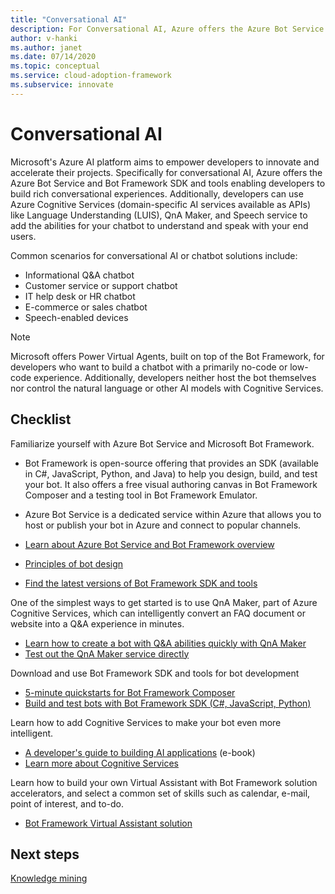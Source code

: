 ```yaml
---
title: "Conversational AI"
description: For Conversational AI, Azure offers the Azure Bot Service and Bot Framework SDK and tools enabling developers to build rich conversational experiences.
author: v-hanki
ms.author: janet
ms.date: 07/14/2020
ms.topic: conceptual
ms.service: cloud-adoption-framework
ms.subservice: innovate
---
```


# Conversational AI

Microsoft's Azure AI platform aims to empower developers to innovate and accelerate their projects. Specifically for conversational AI, Azure offers the Azure Bot Service and Bot Framework SDK and tools enabling developers to build rich conversational experiences. Additionally, developers can use Azure Cognitive Services (domain-specific AI services available as APIs) like Language Understanding (LUIS), QnA Maker, and Speech service to add the abilities for your chatbot to understand and speak with your end users.

Common scenarios for conversational AI or chatbot solutions include:

- Informational Q&A chatbot
- Customer service or support chatbot
- IT help desk or HR chatbot
- E-commerce or sales chatbot
- Speech-enabled devices

> [!NOTE]
> Microsoft offers Power Virtual Agents, built on top of the Bot Framework, for developers who want to build a chatbot with a primarily no-code or low-code experience. Additionally, developers neither host the bot themselves nor control the natural language or other AI models with Cognitive Services.

## Checklist

Familiarize yourself with Azure Bot Service and Microsoft Bot Framework.

- Bot Framework is open-source offering that provides an SDK (available in C#, JavaScript, Python, and Java) to help you design, build, and test your bot. It also offers a free visual authoring canvas in Bot Framework Composer and a testing tool in Bot Framework Emulator.
- Azure Bot Service is a dedicated service within Azure that allows you to host or publish your bot in Azure and connect to popular channels.

- [Learn about Azure Bot Service and Bot Framework overview](https://docs.microsoft.com/azure/bot-service/bot-service-overview-introduction?view=azure-bot-service-4.0)
- [Principles of bot design](https://docs.microsoft.com/azure/bot-service/bot-service-design-principles?view=azure-bot-service-4.0)
- [Find the latest versions of Bot Framework SDK and tools](https://docs.microsoft.com/azure/bot-service/what-is-new?view=azure-bot-service-4.0)

One of the simplest ways to get started is to use QnA Maker, part of Azure Cognitive Services, which can intelligently convert an FAQ document or website into a Q&A experience in minutes.

- [Learn how to create a bot with Q&A abilities quickly with QnA Maker](https://docs.microsoft.com/azure/bot-service/bot-builder-tutorial-add-qna?view=azure-bot-service-4.0&tabs=csharp)
- [Test out the QnA Maker service directly](https://www.qnamaker.ai/)

Download and use Bot Framework SDK and tools for bot development

- [5-minute quickstarts for Bot Framework Composer](https://docs.microsoft.com/composer/)
- [Build and test bots with Bot Framework SDK (C#, JavaScript, Python)](https://docs.microsoft.com/azure/bot-service/dotnet/bot-builder-dotnet-sdk-quickstart?view=azure-bot-service-4.0)

Learn how to add Cognitive Services to make your bot even more intelligent.

- [A developer's guide to building AI applications](https://www.oreilly.com/library/view/a-developers-guide/9781492080619/) (e-book)
- [Learn more about Cognitive Services](https://docs.microsoft.com/azure/cognitive-services/)

Learn how to build your own Virtual Assistant with Bot Framework solution accelerators, and select a common set of skills such as calendar, e-mail, point of interest, and to-do.

- [Bot Framework Virtual Assistant solution](https://microsoft.github.io/botframework-solutions/index)

## Next steps

[Knowledge mining](./knowledge-mining.md)
